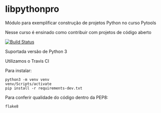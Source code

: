 # libpythonpro
Módulo para exemplificar construção de projetos Python no curso Pytools

Nesse curso é ensinado como contribuir com projetos de código aberto

[![Build Status](https://app.travis-ci.com/Phernando82/libpythonpro.svg?branch=main)](https://app.travis-ci.com/Phernando82/libpythonpro)

Suportada versão de Python 3

Utilizamos o Travis CI

Para instalar:
```console
python3 -m venv venv
venv/Scripts/activate
pip install -r requirements-dev.txt
```
Para conferir qualidade do código dentro da PEP8:
```console
flake8
```

